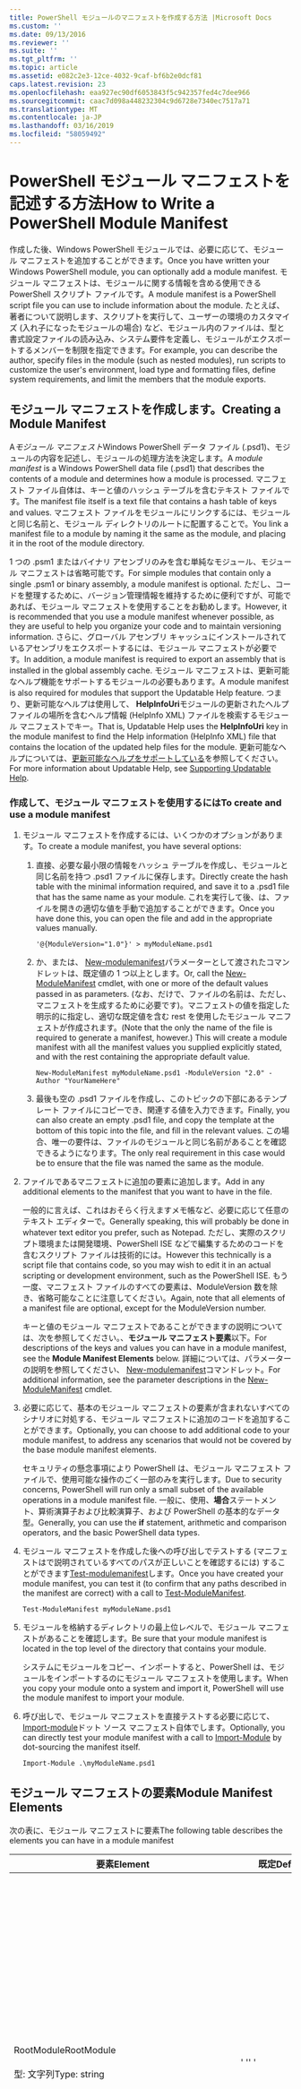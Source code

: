 ```yaml
---
title: PowerShell モジュールのマニフェストを作成する方法 |Microsoft Docs
ms.custom: ''
ms.date: 09/13/2016
ms.reviewer: ''
ms.suite: ''
ms.tgt_pltfrm: ''
ms.topic: article
ms.assetid: e082c2e3-12ce-4032-9caf-bf6b2e0dcf81
caps.latest.revision: 23
ms.openlocfilehash: eaa927ec90df6053843f5c942357fed4c7dee966
ms.sourcegitcommit: caac7d098a448232304c9d6728e7340ec7517a71
ms.translationtype: MT
ms.contentlocale: ja-JP
ms.lasthandoff: 03/16/2019
ms.locfileid: "58059492"
---
```

# <a name="how-to-write-a-powershell-module-manifest"></a><span data-ttu-id="d495e-102">PowerShell モジュール マニフェストを記述する方法</span><span class="sxs-lookup"><span data-stu-id="d495e-102">How to Write a PowerShell Module Manifest</span></span>

<span data-ttu-id="d495e-103">作成した後、Windows PowerShell モジュールでは、必要に応じて、モジュール マニフェストを追加することができます。</span><span class="sxs-lookup"><span data-stu-id="d495e-103">Once you have written your Windows PowerShell module, you can optionally add a module manifest.</span></span> <span data-ttu-id="d495e-104">モジュール マニフェストは、モジュールに関する情報を含める使用できる PowerShell スクリプト ファイルです。</span><span class="sxs-lookup"><span data-stu-id="d495e-104">A module manifest is a PowerShell script file you can use to include information about the module.</span></span> <span data-ttu-id="d495e-105">たとえば、著者について説明します、スクリプトを実行して、ユーザーの環境のカスタマイズ (入れ子になったモジュールの場合) など、モジュール内のファイルは、型と書式設定ファイルの読み込み、システム要件を定義し、モジュールがエクスポートするメンバーを制限を指定できます。</span><span class="sxs-lookup"><span data-stu-id="d495e-105">For example, you can describe the author, specify files in the module (such as nested modules), run scripts to customize the user's environment, load type and formatting files, define system requirements, and limit the members that the module exports.</span></span>

## <a name="creating-a-module-manifest"></a><span data-ttu-id="d495e-106">モジュール マニフェストを作成します。</span><span class="sxs-lookup"><span data-stu-id="d495e-106">Creating a Module Manifest</span></span>

<span data-ttu-id="d495e-107">A*モジュール マニフェスト*Windows PowerShell データ ファイル (.psd1)、モジュールの内容を記述し、モジュールの処理方法を決定します。</span><span class="sxs-lookup"><span data-stu-id="d495e-107">A *module manifest* is a Windows PowerShell data file (.psd1) that describes the contents of a module and determines how a module is processed.</span></span> <span data-ttu-id="d495e-108">マニフェスト ファイル自体は、キーと値のハッシュ テーブルを含むテキスト ファイルです。</span><span class="sxs-lookup"><span data-stu-id="d495e-108">The manifest file itself is a text file that contains a hash table of keys and values.</span></span> <span data-ttu-id="d495e-109">マニフェスト ファイルをモジュールにリンクするには、モジュールと同じ名前と、モジュール ディレクトリのルートに配置することで。</span><span class="sxs-lookup"><span data-stu-id="d495e-109">You link a manifest file to a module by naming it the same as the module, and placing it in the root of the module directory.</span></span>

<span data-ttu-id="d495e-110">1 つの .psm1 またはバイナリ アセンブリのみを含む単純なモジュール、モジュール マニフェストは省略可能です。</span><span class="sxs-lookup"><span data-stu-id="d495e-110">For simple modules that contain only a single .psm1 or binary assembly, a module manifest is optional.</span></span> <span data-ttu-id="d495e-111">ただし、コードを整理するために、バージョン管理情報を維持するために便利ですが、可能であれば、モジュール マニフェストを使用することをお勧めします。</span><span class="sxs-lookup"><span data-stu-id="d495e-111">However, it is recommended that you use a module manifest whenever possible, as they are useful to help you organize your code and to maintain versioning information.</span></span> <span data-ttu-id="d495e-112">さらに、グローバル アセンブリ キャッシュにインストールされているアセンブリをエクスポートするには、モジュール マニフェストが必要です。</span><span class="sxs-lookup"><span data-stu-id="d495e-112">In addition, a module manifest is required to export an assembly that is installed in the global assembly cache.</span></span> <span data-ttu-id="d495e-113">モジュール マニフェストは、更新可能なヘルプ機能をサポートするモジュールの必要もあります。</span><span class="sxs-lookup"><span data-stu-id="d495e-113">A module manifest is also required for modules that support the Updatable Help feature.</span></span> <span data-ttu-id="d495e-114">つまり、更新可能なヘルプは使用して、 **HelpInfoUri**モジュールの更新されたヘルプ ファイルの場所を含むヘルプ情報 (HelpInfo XML) ファイルを検索するモジュール マニフェストでキー。</span><span class="sxs-lookup"><span data-stu-id="d495e-114">That is, Updatable Help uses the **HelpInfoUri** key in the module manifest to find the Help information (HelpInfo XML) file that contains the location of the updated help files for the module.</span></span> <span data-ttu-id="d495e-115">更新可能なヘルプについては、[更新可能なヘルプをサポートしている](./supporting-updatable-help.md)を参照してください。</span><span class="sxs-lookup"><span data-stu-id="d495e-115">For more information about Updatable Help, see [Supporting Updatable Help](./supporting-updatable-help.md).</span></span>

### <a name="to-create-and-use-a-module-manifest"></a><span data-ttu-id="d495e-116">作成して、モジュール マニフェストを使用するには</span><span class="sxs-lookup"><span data-stu-id="d495e-116">To create and use a module manifest</span></span>

1. <span data-ttu-id="d495e-117">モジュール マニフェストを作成するには、いくつかのオプションがあります。</span><span class="sxs-lookup"><span data-stu-id="d495e-117">To create a module manifest, you have several options:</span></span>

   1. <span data-ttu-id="d495e-118">直接、必要な最小限の情報をハッシュ テーブルを作成し、モジュールと同じ名前を持つ .psd1 ファイルに保存します。</span><span class="sxs-lookup"><span data-stu-id="d495e-118">Directly create the hash table with the minimal information required, and save it to a .psd1 file that has the same name as your module.</span></span> <span data-ttu-id="d495e-119">これを実行して後、は、ファイルを開きの適切な値を手動で追加することができます。</span><span class="sxs-lookup"><span data-stu-id="d495e-119">Once you have done this, you can open the file and add in the appropriate values manually.</span></span>

      `'@{ModuleVersion="1.0"}' > myModuleName.psd1`

   2. <span data-ttu-id="d495e-120">か、または、 [New-modulemanifest](/powershell/module/Microsoft.PowerShell.Core/New-ModuleManifest)パラメーターとして渡されたコマンドレットは、既定値の 1 つ以上とします。</span><span class="sxs-lookup"><span data-stu-id="d495e-120">Or, call the [New-ModuleManifest](/powershell/module/Microsoft.PowerShell.Core/New-ModuleManifest) cmdlet, with one or more of the default values passed in as parameters.</span></span> <span data-ttu-id="d495e-121">(なお、だけで、ファイルの名前は、ただし、マニフェストを生成するために必要です)。マニフェストの値を指定した明示的に指定し、適切な既定値を含む rest を使用したモジュール マニフェストが作成されます。</span><span class="sxs-lookup"><span data-stu-id="d495e-121">(Note that the only the name of the file is required to generate a manifest, however.) This will create a module manifest with all the manifest values you supplied explicitly stated, and with the rest containing the appropriate default value.</span></span>

      `New-ModuleManifest myModuleName.psd1 -ModuleVersion "2.0" -Author "YourNameHere"`

   3. <span data-ttu-id="d495e-122">最後も空の .psd1 ファイルを作成し、このトピックの下部にあるテンプレート ファイルにコピーでき、関連する値を入力できます。</span><span class="sxs-lookup"><span data-stu-id="d495e-122">Finally, you can also create an empty .psd1 file, and copy the template at the bottom of this topic into the file, and fill in the relevant values.</span></span> <span data-ttu-id="d495e-123">この場合、唯一の要件は、ファイルのモジュールと同じ名前があることを確認できるようになります。</span><span class="sxs-lookup"><span data-stu-id="d495e-123">The only real requirement in this case would be to ensure that the file was named the same as the module.</span></span>

2. <span data-ttu-id="d495e-124">ファイルであるマニフェストに追加の要素に追加します。</span><span class="sxs-lookup"><span data-stu-id="d495e-124">Add in any additional elements to the manifest that you want to have in the file.</span></span>

   <span data-ttu-id="d495e-125">一般的に言えば、これはおそらく行えますメモ帳など、必要に応じて任意のテキスト エディターで。</span><span class="sxs-lookup"><span data-stu-id="d495e-125">Generally speaking, this will probably be done in whatever text editor you prefer, such as Notepad.</span></span> <span data-ttu-id="d495e-126">ただし、実際のスクリプト環境または開発環境、PowerShell ISE などで編集するためのコードを含むスクリプト ファイルは技術的には。</span><span class="sxs-lookup"><span data-stu-id="d495e-126">However this technically is a script file that contains code, so you may wish to edit it in an actual scripting or development environment, such as the PowerShell ISE.</span></span> <span data-ttu-id="d495e-127">もう一度、マニフェスト ファイルのすべての要素は、ModuleVersion 数を除き、省略可能なことに注意してください。</span><span class="sxs-lookup"><span data-stu-id="d495e-127">Again, note that all elements of a manifest file are optional, except for the ModuleVersion number.</span></span>

   <span data-ttu-id="d495e-128">キーと値のモジュール マニフェストであることができますの説明については、次を参照してください。、**モジュール マニフェスト要素**以下。</span><span class="sxs-lookup"><span data-stu-id="d495e-128">For descriptions of the keys and values you can have in a module manifest, see the **Module Manifest Elements** below.</span></span> <span data-ttu-id="d495e-129">詳細については、パラメーターの説明を参照してください、 [New-modulemanifest](/powershell/module/Microsoft.PowerShell.Core/New-ModuleManifest)コマンドレット。</span><span class="sxs-lookup"><span data-stu-id="d495e-129">For additional information, see the parameter descriptions in the  [New-ModuleManifest](/powershell/module/Microsoft.PowerShell.Core/New-ModuleManifest) cmdlet.</span></span>

3. <span data-ttu-id="d495e-130">必要に応じて、基本のモジュール マニフェストの要素が含まれないすべてのシナリオに対処する、モジュール マニフェストに追加のコードを追加することができます。</span><span class="sxs-lookup"><span data-stu-id="d495e-130">Optionally, you can choose to add additional code to your module manifest, to address any scenarios that would not be covered by the base module manifest elements.</span></span>

   <span data-ttu-id="d495e-131">セキュリティの懸念事項により PowerShell は、モジュール マニフェスト ファイルで、使用可能な操作のごく一部のみを実行します。</span><span class="sxs-lookup"><span data-stu-id="d495e-131">Due to security concerns, PowerShell will run only a small subset of the available operations in a module manifest file.</span></span> <span data-ttu-id="d495e-132">一般に、使用、**場合**ステートメント、算術演算子および比較演算子、および PowerShell の基本的なデータ型。</span><span class="sxs-lookup"><span data-stu-id="d495e-132">Generally, you can use the **if** statement, arithmetic and comparison operators, and the basic PowerShell data types.</span></span>

4. <span data-ttu-id="d495e-133">モジュール マニフェストを作成した後への呼び出しでテストする (マニフェストはで説明されているすべてのパスが正しいことを確認するには) することができます[Test-modulemanifest](/powershell/module/Microsoft.PowerShell.Core/Test-ModuleManifest)します。</span><span class="sxs-lookup"><span data-stu-id="d495e-133">Once you have created your module manifest, you can test it (to confirm that any paths described in the manifest are correct) with a call to [Test-ModuleManifest](/powershell/module/Microsoft.PowerShell.Core/Test-ModuleManifest).</span></span>

   `Test-ModuleManifest myModuleName.psd1`

5. <span data-ttu-id="d495e-134">モジュールを格納するディレクトリの最上位レベルで、モジュール マニフェストがあることを確認します。</span><span class="sxs-lookup"><span data-stu-id="d495e-134">Be sure that your module manifest is located in the top level of the directory that contains your module.</span></span>

   <span data-ttu-id="d495e-135">システムにモジュールをコピー、インポートすると、PowerShell は、モジュールをインポートするのにモジュール マニフェストを使用します。</span><span class="sxs-lookup"><span data-stu-id="d495e-135">When you copy your module onto a system and import it, PowerShell will use the module manifest to import your module.</span></span>

6. <span data-ttu-id="d495e-136">呼び出しで、モジュール マニフェストを直接テストする必要に応じて、 [Import-module](/powershell/module/Microsoft.PowerShell.Core/Import-Module)ドット ソース マニフェスト自体でします。</span><span class="sxs-lookup"><span data-stu-id="d495e-136">Optionally, you can directly test your module manifest with a call to [Import-Module](/powershell/module/Microsoft.PowerShell.Core/Import-Module) by dot-sourcing the manifest itself.</span></span>

   `Import-Module .\myModuleName.psd1`

## <a name="module-manifest-elements"></a><span data-ttu-id="d495e-137">モジュール マニフェストの要素</span><span class="sxs-lookup"><span data-stu-id="d495e-137">Module Manifest Elements</span></span>

<span data-ttu-id="d495e-138">次の表に、モジュール マニフェストに要素</span><span class="sxs-lookup"><span data-stu-id="d495e-138">The following table describes the elements you can have in a module manifest</span></span>

|<span data-ttu-id="d495e-139">要素</span><span class="sxs-lookup"><span data-stu-id="d495e-139">Element</span></span>|<span data-ttu-id="d495e-140">既定</span><span class="sxs-lookup"><span data-stu-id="d495e-140">Default</span></span>|<span data-ttu-id="d495e-141">説明</span><span class="sxs-lookup"><span data-stu-id="d495e-141">Description</span></span>|
|-------------|-------------|-----------------|
|<span data-ttu-id="d495e-142">RootModule</span><span class="sxs-lookup"><span data-stu-id="d495e-142">RootModule</span></span><br /><br /> <span data-ttu-id="d495e-143">型: 文字列</span><span class="sxs-lookup"><span data-stu-id="d495e-143">Type: string</span></span>|<span data-ttu-id="d495e-144">' '</span><span class="sxs-lookup"><span data-stu-id="d495e-144">' '</span></span>|<span data-ttu-id="d495e-145">スクリプト モジュールまたはバイナリ モジュール ファイルこのマニフェストに関連付けられています。</span><span class="sxs-lookup"><span data-stu-id="d495e-145">Script module or binary module file associated with this manifest.</span></span> <span data-ttu-id="d495e-146">PowerShell の以前のバージョンでは、この要素に、ModuleToProcess が呼び出されます。</span><span class="sxs-lookup"><span data-stu-id="d495e-146">Previous versions of PowerShell called this element the ModuleToProcess.</span></span><br /><br /> <span data-ttu-id="d495e-147">ルート モジュールの種類を空にすることができます (このように、**マニフェスト**モジュール)、スクリプト モジュールの名前 (これにより、.psm1、**スクリプト**モジュール)、またはバイナリ モジュール (.exe または .dll の名前これは、これにより、**バイナリ**モジュール)。</span><span class="sxs-lookup"><span data-stu-id="d495e-147">Possible types for the root module can be empty (which will make this a **Manifest** module), the name of a script module (.psm1, which makes this a **Script** module), or the name of a binary module (.exe or .dll, which makes this a **Binary** module).</span></span> <span data-ttu-id="d495e-148">モジュール マニフェスト (.psd1) ファイルまたはスクリプト ファイル (.ps1) の名前をこの要素に配置すると、発生するエラーが発生します。</span><span class="sxs-lookup"><span data-stu-id="d495e-148">Placing the name of a module manifest (.psd1) or a script file (.ps1) in this element will cause an error to occur.</span></span>|
|<span data-ttu-id="d495e-149">ModuleVersion</span><span class="sxs-lookup"><span data-stu-id="d495e-149">ModuleVersion</span></span><br /><br /> <span data-ttu-id="d495e-150">型: 文字列</span><span class="sxs-lookup"><span data-stu-id="d495e-150">Type: string</span></span>|<span data-ttu-id="d495e-151">1.0</span><span class="sxs-lookup"><span data-stu-id="d495e-151">1.0</span></span>|<span data-ttu-id="d495e-152">このモジュールのバージョン番号。</span><span class="sxs-lookup"><span data-stu-id="d495e-152">Version number of this module.</span></span> <span data-ttu-id="d495e-153">文字列は、[System.Version] に変換できる必要があります。</span><span class="sxs-lookup"><span data-stu-id="d495e-153">The string must be able to convert to [System.Version].</span></span> <span data-ttu-id="d495e-154">つまり、' #。 #。 #。 #。 #' です。</span><span class="sxs-lookup"><span data-stu-id="d495e-154">That is, '#.#.#.#.#'.</span></span> <span data-ttu-id="d495e-155">`Import-Module` 上で見つかった最初のモジュールを読み込む、 **$psModulePath**を名と一致して、少なくともの ModuleVersion を持つ、`-MinimumVersion`パラメーター。</span><span class="sxs-lookup"><span data-stu-id="d495e-155">`Import-Module` will load the first module it finds on the **$psModulePath** that matches the name, and has at least as high a ModuleVersion, as the `-MinimumVersion` parameter.</span></span> <span data-ttu-id="d495e-156">特定のバージョンをインポートするには、使用、`-RequiredVersion`パラメーターを代わりにします。</span><span class="sxs-lookup"><span data-stu-id="d495e-156">To import a specific version, use the`-RequiredVersion` parameter, instead.</span></span><br /><br /> <span data-ttu-id="d495e-157">例: `ModuleVersion = '1.0'`</span><span class="sxs-lookup"><span data-stu-id="d495e-157">Example: `ModuleVersion = '1.0'`</span></span>|
|<span data-ttu-id="d495e-158">GUID</span><span class="sxs-lookup"><span data-stu-id="d495e-158">GUID</span></span><br /><br /> <span data-ttu-id="d495e-159">型: 文字列</span><span class="sxs-lookup"><span data-stu-id="d495e-159">Type: string</span></span>|<span data-ttu-id="d495e-160">自動生成された GUID</span><span class="sxs-lookup"><span data-stu-id="d495e-160">Autogenerated GUID</span></span>|<span data-ttu-id="d495e-161">このモジュールを一意に識別するために使用される ID。</span><span class="sxs-lookup"><span data-stu-id="d495e-161">ID used to uniquely identify this module.</span></span> <span data-ttu-id="d495e-162">GUID のモジュールをインポートすることはできません現在に注意してください。</span><span class="sxs-lookup"><span data-stu-id="d495e-162">Note that you cannot currently import a module by GUID.</span></span><br /><br /> <span data-ttu-id="d495e-163">例: `GUID = 'cfc45206-1e49-459d-a8ad-5b571ef94857'`</span><span class="sxs-lookup"><span data-stu-id="d495e-163">Example: `GUID = 'cfc45206-1e49-459d-a8ad-5b571ef94857'`</span></span>|
|<span data-ttu-id="d495e-164">作成者</span><span class="sxs-lookup"><span data-stu-id="d495e-164">Author</span></span><br /><br /> <span data-ttu-id="d495e-165">型: 文字列</span><span class="sxs-lookup"><span data-stu-id="d495e-165">Type: string</span></span>|<span data-ttu-id="d495e-166">None</span><span class="sxs-lookup"><span data-stu-id="d495e-166">None</span></span>|<span data-ttu-id="d495e-167">このモジュールの作成者です。</span><span class="sxs-lookup"><span data-stu-id="d495e-167">Author of this module.</span></span><br /><br /> <span data-ttu-id="d495e-168">例: `Author = 'AuthorNameHere'`</span><span class="sxs-lookup"><span data-stu-id="d495e-168">Example: `Author = 'AuthorNameHere'`</span></span>|
|<span data-ttu-id="d495e-169">CompanyName</span><span class="sxs-lookup"><span data-stu-id="d495e-169">CompanyName</span></span><br /><br /> <span data-ttu-id="d495e-170">型: 文字列</span><span class="sxs-lookup"><span data-stu-id="d495e-170">Type: string</span></span>|<span data-ttu-id="d495e-171">Unknown の中から 1 つ以上を指定します</span><span class="sxs-lookup"><span data-stu-id="d495e-171">Unknown</span></span>|<span data-ttu-id="d495e-172">企業またはこのモジュールのベンダー。</span><span class="sxs-lookup"><span data-stu-id="d495e-172">Company or vendor of this module.</span></span><br /><br /> <span data-ttu-id="d495e-173">例: `CompanyName = 'Fabrikam'`</span><span class="sxs-lookup"><span data-stu-id="d495e-173">Example: `CompanyName = 'Fabrikam'`</span></span>|
|<span data-ttu-id="d495e-174">著作権</span><span class="sxs-lookup"><span data-stu-id="d495e-174">Copyright</span></span><br /><br /> <span data-ttu-id="d495e-175">型: 文字列</span><span class="sxs-lookup"><span data-stu-id="d495e-175">Type: string</span></span>|<span data-ttu-id="d495e-176">(c) [現在] [作成者]。</span><span class="sxs-lookup"><span data-stu-id="d495e-176">(c) [currentYear] [Author].</span></span> <span data-ttu-id="d495e-177">All rights reserved.</span><span class="sxs-lookup"><span data-stu-id="d495e-177">All rights reserved.</span></span>|<span data-ttu-id="d495e-178">このモジュールの著作権情報。</span><span class="sxs-lookup"><span data-stu-id="d495e-178">Copyright statement for this module.</span></span><br /><br /> <span data-ttu-id="d495e-179">例: `Copyright = '2016 AuthorName. All rights reserved.'`</span><span class="sxs-lookup"><span data-stu-id="d495e-179">Example: `Copyright = '2016 AuthorName. All rights reserved.'`</span></span>|
|<span data-ttu-id="d495e-180">説明</span><span class="sxs-lookup"><span data-stu-id="d495e-180">Description</span></span><br /><br /> <span data-ttu-id="d495e-181">型: 文字列</span><span class="sxs-lookup"><span data-stu-id="d495e-181">Type: string</span></span>|<span data-ttu-id="d495e-182">' '</span><span class="sxs-lookup"><span data-stu-id="d495e-182">' '</span></span>|<span data-ttu-id="d495e-183">このモジュールによって提供される機能の説明です。</span><span class="sxs-lookup"><span data-stu-id="d495e-183">Description of the functionality provided by this module.</span></span><br /><br /> <span data-ttu-id="d495e-184">例: `Description = 'This is a description of a module.'`</span><span class="sxs-lookup"><span data-stu-id="d495e-184">Example: `Description = 'This is a description of a module.'`</span></span>|
|<span data-ttu-id="d495e-185">PowerShellVersion</span><span class="sxs-lookup"><span data-stu-id="d495e-185">PowerShellVersion</span></span><br /><br /> <span data-ttu-id="d495e-186">型: 文字列</span><span class="sxs-lookup"><span data-stu-id="d495e-186">Type: string</span></span>|<span data-ttu-id="d495e-187">' '</span><span class="sxs-lookup"><span data-stu-id="d495e-187">' '</span></span>|<span data-ttu-id="d495e-188">このモジュールに必要な Windows PowerShell エンジンの最小バージョン。</span><span class="sxs-lookup"><span data-stu-id="d495e-188">Minimum version of the Windows PowerShell engine required by this module.</span></span> <span data-ttu-id="d495e-189">現在の有効な値は、1.0、2.0、3.0、4.0、および 5.0 です。</span><span class="sxs-lookup"><span data-stu-id="d495e-189">Current valid values are 1.0, 2.0, 3.0, 4.0, and 5.0.</span></span><br /><br /> <span data-ttu-id="d495e-190">例: `PowerShellVersion = '5.0'`</span><span class="sxs-lookup"><span data-stu-id="d495e-190">Example: `PowerShellVersion = '5.0'`</span></span>|
|<span data-ttu-id="d495e-191">PowerShellHostName</span><span class="sxs-lookup"><span data-stu-id="d495e-191">PowerShellHostName</span></span><br /><br /> <span data-ttu-id="d495e-192">型: 文字列</span><span class="sxs-lookup"><span data-stu-id="d495e-192">Type: string</span></span>|<span data-ttu-id="d495e-193">' '</span><span class="sxs-lookup"><span data-stu-id="d495e-193">' '</span></span>|<span data-ttu-id="d495e-194">モジュールに必要な Windows PowerShell ホストの名前を指定します。</span><span class="sxs-lookup"><span data-stu-id="d495e-194">Specifies the name of the Windows PowerShell host that is required by the module.</span></span> <span data-ttu-id="d495e-195">この名前は、Windows PowerShell によって提供されます。</span><span class="sxs-lookup"><span data-stu-id="d495e-195">This name is provided by Windows PowerShell.</span></span> <span data-ttu-id="d495e-196">プログラムのホスト プログラムの名前を検索する入力:`$host.name`します。</span><span class="sxs-lookup"><span data-stu-id="d495e-196">To find the name of a host program, in the program, type: `$host.name` .</span></span><br /><br /> <span data-ttu-id="d495e-197">例: `PowerShellHostName = 'Windows PowerShell ISE Host'`</span><span class="sxs-lookup"><span data-stu-id="d495e-197">Example: `PowerShellHostName = 'Windows PowerShell ISE Host'`</span></span>|
|<span data-ttu-id="d495e-198">PowerShellHostVersion</span><span class="sxs-lookup"><span data-stu-id="d495e-198">PowerShellHostVersion</span></span><br /><br /> <span data-ttu-id="d495e-199">型: 文字列</span><span class="sxs-lookup"><span data-stu-id="d495e-199">Type: string</span></span>|<span data-ttu-id="d495e-200">' '</span><span class="sxs-lookup"><span data-stu-id="d495e-200">' '</span></span>|<span data-ttu-id="d495e-201">このモジュールに必要な Windows PowerShell ホストの最小バージョン。</span><span class="sxs-lookup"><span data-stu-id="d495e-201">Minimum version of the Windows PowerShell host required by this module.</span></span><br /><br /> <span data-ttu-id="d495e-202">例: `PowerShellHostVersion = '2.0'`</span><span class="sxs-lookup"><span data-stu-id="d495e-202">Example: `PowerShellHostVersion = '2.0'`</span></span>|
|<span data-ttu-id="d495e-203">DotNetFrameworkVersion</span><span class="sxs-lookup"><span data-stu-id="d495e-203">DotNetFrameworkVersion</span></span><br /><br /> <span data-ttu-id="d495e-204">型: 文字列</span><span class="sxs-lookup"><span data-stu-id="d495e-204">Type: string</span></span>|<span data-ttu-id="d495e-205">' '</span><span class="sxs-lookup"><span data-stu-id="d495e-205">' '</span></span>|<span data-ttu-id="d495e-206">このモジュールに必要な Microsoft .NET Framework の最小バージョン。</span><span class="sxs-lookup"><span data-stu-id="d495e-206">Minimum version of Microsoft .NET Framework required by this module.</span></span><br /><br /> <span data-ttu-id="d495e-207">例: `DotNetFrameworkVersion = '3.5'`</span><span class="sxs-lookup"><span data-stu-id="d495e-207">Example: `DotNetFrameworkVersion = '3.5'`</span></span>|
|<span data-ttu-id="d495e-208">CLRVersion</span><span class="sxs-lookup"><span data-stu-id="d495e-208">CLRVersion</span></span><br /><br /> <span data-ttu-id="d495e-209">型: 文字列</span><span class="sxs-lookup"><span data-stu-id="d495e-209">Type: string</span></span>|<span data-ttu-id="d495e-210">' '</span><span class="sxs-lookup"><span data-stu-id="d495e-210">' '</span></span>|<span data-ttu-id="d495e-211">このモジュールに必要な共通言語ランタイム (CLR) の最小バージョン。</span><span class="sxs-lookup"><span data-stu-id="d495e-211">Minimum version of the common language runtime (CLR) required by this module.</span></span><br /><br /> <span data-ttu-id="d495e-212">例: `CLRVersion = '3.5'`</span><span class="sxs-lookup"><span data-stu-id="d495e-212">Example: `CLRVersion = '3.5'`</span></span>|
|<span data-ttu-id="d495e-213">ProcessorArchitecture</span><span class="sxs-lookup"><span data-stu-id="d495e-213">ProcessorArchitecture</span></span><br /><br /> <span data-ttu-id="d495e-214">型: 文字列</span><span class="sxs-lookup"><span data-stu-id="d495e-214">Type: string</span></span>|<span data-ttu-id="d495e-215">' '</span><span class="sxs-lookup"><span data-stu-id="d495e-215">' '</span></span>|<span data-ttu-id="d495e-216">プロセッサ アーキテクチャ (None、X86、Amd64) モジュールが必要です。</span><span class="sxs-lookup"><span data-stu-id="d495e-216">Processor architecture (None, X86, Amd64) required by this module.</span></span> <span data-ttu-id="d495e-217">有効な値は x86、AMD64、IA64、および None (不明または未指定) です。</span><span class="sxs-lookup"><span data-stu-id="d495e-217">Valid values are x86, AMD64, IA64, and None (unknown or unspecified).</span></span><br /><br /> <span data-ttu-id="d495e-218">例: `ProcessorArchitecture = 'x86'`</span><span class="sxs-lookup"><span data-stu-id="d495e-218">Example: `ProcessorArchitecture = 'x86'`</span></span>|
|<span data-ttu-id="d495e-219">RequiredModules</span><span class="sxs-lookup"><span data-stu-id="d495e-219">RequiredModules</span></span><br /><br /> <span data-ttu-id="d495e-220">Type: [string[]]</span><span class="sxs-lookup"><span data-stu-id="d495e-220">Type: [string[]]</span></span>|<span data-ttu-id="d495e-221">@()</span><span class="sxs-lookup"><span data-stu-id="d495e-221">@()</span></span>|<span data-ttu-id="d495e-222">このモジュールをインポートする前にグローバル環境にインポートする必要がありますモジュールです。</span><span class="sxs-lookup"><span data-stu-id="d495e-222">Modules that must be imported into the global environment prior to importing this module.</span></span> <span data-ttu-id="d495e-223">既に読み込まれている場合を除き、表示されているすべてのモジュールが読み込まれます。</span><span class="sxs-lookup"><span data-stu-id="d495e-223">This will load any modules listed unless they have already been loaded.</span></span> <span data-ttu-id="d495e-224">(たとえば、一部のモジュール可能性があるによって既に読み込まれて別のモジュール。)。</span><span class="sxs-lookup"><span data-stu-id="d495e-224">(For example, some modules may already be loaded by a different module.).</span></span> <span data-ttu-id="d495e-225">使用して読み込む特定のバージョンを指定することも`RequiredVersion`なく`ModuleVersion`します。</span><span class="sxs-lookup"><span data-stu-id="d495e-225">It is also possible to specify a specific version to load using `RequiredVersion` rather than `ModuleVersion`.</span></span> <span data-ttu-id="d495e-226">使用する場合`ModuleVersion`指定されているバージョンの最小値で使用可能な最新バージョンが読み込まれます。</span><span class="sxs-lookup"><span data-stu-id="d495e-226">When using `ModuleVersion` it will load the newest version available with a minimum of the version specified.</span></span><br /><br /> <span data-ttu-id="d495e-227">例: `RequiredModules = @(@{ModuleName="myDependentModule", ModuleVersion="2.0",Guid="cfc45206-1e49-459d-a8ad-5b571ef94857"})`</span><span class="sxs-lookup"><span data-stu-id="d495e-227">Example: `RequiredModules = @(@{ModuleName="myDependentModule", ModuleVersion="2.0",Guid="cfc45206-1e49-459d-a8ad-5b571ef94857"})`</span></span><br /><br /> <span data-ttu-id="d495e-228">例: `RequiredModules = @(@{ModuleName="myDependentModule", RequiredVersion="1.5",Guid="cfc45206-1e49-459d-a8ad-5b571ef94857"})`</span><span class="sxs-lookup"><span data-stu-id="d495e-228">Example: `RequiredModules = @(@{ModuleName="myDependentModule", RequiredVersion="1.5",Guid="cfc45206-1e49-459d-a8ad-5b571ef94857"})`</span></span>|
|<span data-ttu-id="d495e-229">RequiredAssemblies</span><span class="sxs-lookup"><span data-stu-id="d495e-229">RequiredAssemblies</span></span><br /><br /> <span data-ttu-id="d495e-230">Type: [string[]]</span><span class="sxs-lookup"><span data-stu-id="d495e-230">Type: [string[]]</span></span>|<span data-ttu-id="d495e-231">@()</span><span class="sxs-lookup"><span data-stu-id="d495e-231">@()</span></span>|<span data-ttu-id="d495e-232">このモジュールをインポートする前に読み込む必要があるアセンブリ。</span><span class="sxs-lookup"><span data-stu-id="d495e-232">Assemblies that must be loaded prior to importing this module.</span></span><br /><br /> <span data-ttu-id="d495e-233">なお RequiredModules とは異なり、PowerShell は、既に読み込まれていない場合、RequiredAssemblies に読み込まれます。</span><span class="sxs-lookup"><span data-stu-id="d495e-233">Note that unlike RequiredModules, PowerShell will load the RequiredAssemblies if they are not already loaded.</span></span>|
|<span data-ttu-id="d495e-234">ScriptsToProcess</span><span class="sxs-lookup"><span data-stu-id="d495e-234">ScriptsToProcess</span></span><br /><br /> <span data-ttu-id="d495e-235">Type: [string[]]</span><span class="sxs-lookup"><span data-stu-id="d495e-235">Type: [string[]]</span></span>|<span data-ttu-id="d495e-236">@()</span><span class="sxs-lookup"><span data-stu-id="d495e-236">@()</span></span>|<span data-ttu-id="d495e-237">モジュールがインポートされるときに、呼び出し元のセッション状態で実行されるスクリプト (.ps1) ファイル。</span><span class="sxs-lookup"><span data-stu-id="d495e-237">Script (.ps1) files that are run in the caller's session state when the module is imported.</span></span> <span data-ttu-id="d495e-238">これにより、グローバル セッション状態や、入れ子になったモジュール、別のモジュールのセッション状態の可能性があります。</span><span class="sxs-lookup"><span data-stu-id="d495e-238">This could be the global session state or, for nested modules, the session state of another module.</span></span> <span data-ttu-id="d495e-239">これらのスクリプトを使用して、ログイン スクリプトを使用する場合と同様に、環境を準備することができます。</span><span class="sxs-lookup"><span data-stu-id="d495e-239">You can use these scripts to prepare an environment just as you might use a login script.</span></span><br /><br /> <span data-ttu-id="d495e-240">これらのスクリプトは、マニフェストにリストされているモジュールのいずれかが読み込まれる前に実行されます。</span><span class="sxs-lookup"><span data-stu-id="d495e-240">These scripts are run before any of the modules listed in the manifest are loaded.</span></span>|
|<span data-ttu-id="d495e-241">TypesToProcess</span><span class="sxs-lookup"><span data-stu-id="d495e-241">TypesToProcess</span></span><br /><br /> <span data-ttu-id="d495e-242">Type: [Object[]]</span><span class="sxs-lookup"><span data-stu-id="d495e-242">Type: [Object[]]</span></span>|<span data-ttu-id="d495e-243">@()</span><span class="sxs-lookup"><span data-stu-id="d495e-243">@()</span></span>|<span data-ttu-id="d495e-244">このモジュールをインポートするときに読み込まれるファイル (.ps1xml) を入力します。</span><span class="sxs-lookup"><span data-stu-id="d495e-244">Type files (.ps1xml) to be loaded when importing this module.</span></span>|
|<span data-ttu-id="d495e-245">FormatsToProcess</span><span class="sxs-lookup"><span data-stu-id="d495e-245">FormatsToProcess</span></span><br /><br /> <span data-ttu-id="d495e-246">Type: [Object[]]</span><span class="sxs-lookup"><span data-stu-id="d495e-246">Type: [Object[]]</span></span>|<span data-ttu-id="d495e-247">@()</span><span class="sxs-lookup"><span data-stu-id="d495e-247">@()</span></span>|<span data-ttu-id="d495e-248">このモジュールをインポートするときに読み込まれるファイル (.ps1xml) をフォーマットします。</span><span class="sxs-lookup"><span data-stu-id="d495e-248">Format files (.ps1xml) to be loaded when importing this module.</span></span>|
|<span data-ttu-id="d495e-249">NestedModules</span><span class="sxs-lookup"><span data-stu-id="d495e-249">NestedModules</span></span><br /><br /> <span data-ttu-id="d495e-250">Type: [Object[]]</span><span class="sxs-lookup"><span data-stu-id="d495e-250">Type: [Object[]]</span></span>|<span data-ttu-id="d495e-251">@()</span><span class="sxs-lookup"><span data-stu-id="d495e-251">@()</span></span>|<span data-ttu-id="d495e-252">RootModule/ModuleToProcess で指定されたモジュールの入れ子になったモジュールとしてインポートするモジュールです。</span><span class="sxs-lookup"><span data-stu-id="d495e-252">Modules to import as nested modules of the module specified in RootModule/ModuleToProcess.</span></span><br /><br /> <span data-ttu-id="d495e-253">呼び出しに似ていますがこの要素にモジュール名を追加する`Import-Module`からスクリプトやアセンブリ コード内で。</span><span class="sxs-lookup"><span data-stu-id="d495e-253">Adding a module name to this element is similar to calling `Import-Module` from within your script or assembly code.</span></span> <span data-ttu-id="d495e-254">主な違いは、マニフェスト ファイルでは、ここを読み込むものを確認しやすくなります。</span><span class="sxs-lookup"><span data-stu-id="d495e-254">The main difference is that it's easier to see what you are loading here in the manifest file.</span></span> <span data-ttu-id="d495e-255">また、モジュールは、ここで読み込みに失敗した場合、まだが読み込まれていない、実際のモジュール。</span><span class="sxs-lookup"><span data-stu-id="d495e-255">Also, if a module fails to load here, you will not yet have loaded your actual module.</span></span><br /><br /> <span data-ttu-id="d495e-256">他のモジュールに加え、スクリプト (.ps1) ファイルをロードすることもします。</span><span class="sxs-lookup"><span data-stu-id="d495e-256">In addition to other modules, you may also load script (.ps1) files here.</span></span> <span data-ttu-id="d495e-257">これらのファイルは、ルート モジュールのコンテキストで実行されます。</span><span class="sxs-lookup"><span data-stu-id="d495e-257">These files will execute in the context of the root module.</span></span> <span data-ttu-id="d495e-258">(これは、ルート モジュール内のスクリプトをソーシング ドットに相当) です。</span><span class="sxs-lookup"><span data-stu-id="d495e-258">(This is equivalent to dot sourcing the script in your root module.)</span></span>|
|<span data-ttu-id="d495e-259">FunctionsToExport</span><span class="sxs-lookup"><span data-stu-id="d495e-259">FunctionsToExport</span></span><br /><br /> <span data-ttu-id="d495e-260">次のように入力します。String</span><span class="sxs-lookup"><span data-stu-id="d495e-260">Type: String</span></span>|<span data-ttu-id="d495e-261">'\*'</span><span class="sxs-lookup"><span data-stu-id="d495e-261">'\*'</span></span>|<span data-ttu-id="d495e-262">呼び出し元のセッション状態モジュールが (ワイルドカード文字を使用) をエクスポートする関数を指定します。</span><span class="sxs-lookup"><span data-stu-id="d495e-262">Specifies the functions that the module exports (wildcard characters are permitted) to the caller's session state.</span></span> <span data-ttu-id="d495e-263">既定では、すべての関数がエクスポートされます。</span><span class="sxs-lookup"><span data-stu-id="d495e-263">By default, all functions are exported.</span></span> <span data-ttu-id="d495e-264">このキーを使用して、モジュールによってエクスポートされる関数を制限することができます。</span><span class="sxs-lookup"><span data-stu-id="d495e-264">You can use this key to restrict the functions that are exported by the module.</span></span><br /><br /> <span data-ttu-id="d495e-265">呼び出し元のセッション状態は、グローバル セッション状態や、入れ子になったモジュールは、別のモジュールのセッション状態を指定できます。</span><span class="sxs-lookup"><span data-stu-id="d495e-265">The caller's session state can be the global session state or, for nested modules, the session state of another module.</span></span> <span data-ttu-id="d495e-266">入れ子になったモジュールを連鎖チェーン内のモジュールが FunctionsToExport キーを使用して、関数を制限しない限り、入れ子になったモジュールによってエクスポートされるすべての関数はグローバル セッション状態にエクスポートされます。</span><span class="sxs-lookup"><span data-stu-id="d495e-266">When chaining nested modules, all functions that are exported by a nested module will be exported to the global session state unless a module in the chain restricts the function by using the FunctionsToExport key.</span></span><br /><br /> <span data-ttu-id="d495e-267">マニフェストも、関数のエイリアスをエクスポートする場合は、このキーは AliasesToExport キーでは、関数のエイリアスの一覧が表示されますを削除できますが、このキーは、一覧に関数のエイリアスを追加することはできません。</span><span class="sxs-lookup"><span data-stu-id="d495e-267">If the manifest also exports aliases for the functions, this key can remove functions whose aliases are listed in the AliasesToExport key, but this key cannot add function aliases to the list.</span></span>|
|<span data-ttu-id="d495e-268">CmdletsToExport</span><span class="sxs-lookup"><span data-stu-id="d495e-268">CmdletsToExport</span></span><br /><br /> <span data-ttu-id="d495e-269">次のように入力します。String</span><span class="sxs-lookup"><span data-stu-id="d495e-269">Type: String</span></span>|<span data-ttu-id="d495e-270">'\*'</span><span class="sxs-lookup"><span data-stu-id="d495e-270">'\*'</span></span>|<span data-ttu-id="d495e-271">モジュールが (ワイルドカード文字を使用) をエクスポートするコマンドレットを指定します。</span><span class="sxs-lookup"><span data-stu-id="d495e-271">Specifies the cmdlets that the module exports (wildcard characters are permitted).</span></span> <span data-ttu-id="d495e-272">既定では、すべてのコマンドレットがエクスポートされます。</span><span class="sxs-lookup"><span data-stu-id="d495e-272">By default, all cmdlets are exported.</span></span> <span data-ttu-id="d495e-273">このキーを使用して、モジュールによってエクスポートされるコマンドレットを制限することができます。</span><span class="sxs-lookup"><span data-stu-id="d495e-273">You can use this key to restrict the cmdlets that are exported by the module.</span></span><br /><br /> <span data-ttu-id="d495e-274">呼び出し元のセッション状態は、グローバル セッション状態や、入れ子になったモジュールは、別のモジュールのセッション状態を指定できます。</span><span class="sxs-lookup"><span data-stu-id="d495e-274">The caller's session state can be the global session state or, for nested modules, the session state of another module.</span></span> <span data-ttu-id="d495e-275">入れ子になったモジュールを連鎖しているときに入れ子になったモジュールによってエクスポートされるすべてのコマンドレットが最終的にエクスポートされますグローバル セッション状態をチェーン内のモジュールが CmdletsToExport キーを使用して、コマンドレットを制限しない限り。</span><span class="sxs-lookup"><span data-stu-id="d495e-275">When you are chaining nested modules, all cmdlets that are exported by a nested module will be ultimately exported to the global session state unless a module in the chain restricts the cmdlet by using the CmdletsToExport key.</span></span><br /><br /> <span data-ttu-id="d495e-276">マニフェストも、コマンドレットのエイリアスをエクスポートする場合は、このキーは AliasesToExport キーでは、コマンドレットのエイリアスの一覧が表示されますを削除できますが、このキーは、一覧にコマンドレットのエイリアスを追加することはできません。</span><span class="sxs-lookup"><span data-stu-id="d495e-276">If the manifest also exports aliases for the cmdlets, this key can remove cmdlets whose aliases are listed in the AliasesToExport key, but this key cannot add cmdlet aliases to the list.</span></span>|
|<span data-ttu-id="d495e-277">VariablesToExport</span><span class="sxs-lookup"><span data-stu-id="d495e-277">VariablesToExport</span></span><br /><br /> <span data-ttu-id="d495e-278">次のように入力します。String</span><span class="sxs-lookup"><span data-stu-id="d495e-278">Type: String</span></span>|<span data-ttu-id="d495e-279">'\*'</span><span class="sxs-lookup"><span data-stu-id="d495e-279">'\*'</span></span>|<span data-ttu-id="d495e-280">呼び出し元のセッション状態モジュールが (ワイルドカード文字を使用) をエクスポートする変数を指定します。</span><span class="sxs-lookup"><span data-stu-id="d495e-280">Specifies the variables that the module exports (wildcard characters are permitted) to the caller's session state.</span></span> <span data-ttu-id="d495e-281">既定では、すべての変数がエクスポートされます。</span><span class="sxs-lookup"><span data-stu-id="d495e-281">By default, all variables are exported.</span></span> <span data-ttu-id="d495e-282">このキーを使用して、モジュールによってエクスポートされる変数を制限することができます。</span><span class="sxs-lookup"><span data-stu-id="d495e-282">You can use this key to restrict the variables that are exported by the module.</span></span><br /><br /> <span data-ttu-id="d495e-283">呼び出し元のセッション状態は、グローバル セッション状態や、入れ子になったモジュールは、別のモジュールのセッション状態を指定できます。</span><span class="sxs-lookup"><span data-stu-id="d495e-283">The caller's session state can be the global session state or, for nested modules, the session state of another module.</span></span> <span data-ttu-id="d495e-284">入れ子になったモジュールを連鎖しているときに、チェーン内のモジュールが VariablesToExport キーを使用して、変数を制限しない限り、入れ子になったモジュールによってエクスポートされるすべての変数はグローバル セッション状態にエクスポートされます。</span><span class="sxs-lookup"><span data-stu-id="d495e-284">When you are chaining nested modules, all variables that are exported by a nested module will be exported to the global session state unless a module in the chain restricts the variable by using the VariablesToExport key.</span></span><br /><br /> <span data-ttu-id="d495e-285">マニフェストも、変数のエイリアスをエクスポートする場合は、このキーは AliasesToExport キーでは、変数がエイリアスの一覧が表示されますを削除できますが、このキーは、一覧に変数のエイリアスを追加することはできません。</span><span class="sxs-lookup"><span data-stu-id="d495e-285">If the manifest also exports aliases for the variables, this key can remove variables whose aliases are listed in the AliasesToExport key, but this key cannot add variable aliases to the list.</span></span>|
|<span data-ttu-id="d495e-286">AliasesToExport</span><span class="sxs-lookup"><span data-stu-id="d495e-286">AliasesToExport</span></span><br /><br /> <span data-ttu-id="d495e-287">次のように入力します。String</span><span class="sxs-lookup"><span data-stu-id="d495e-287">Type: String</span></span>|<span data-ttu-id="d495e-288">'\*'</span><span class="sxs-lookup"><span data-stu-id="d495e-288">'\*'</span></span>|<span data-ttu-id="d495e-289">呼び出し元のセッション状態モジュールが (ワイルドカード文字を使用) をエクスポートするエイリアスを指定します。</span><span class="sxs-lookup"><span data-stu-id="d495e-289">Specifies the aliases that the module exports (wildcard characters are permitted) to the caller's session state.</span></span> <span data-ttu-id="d495e-290">既定では、すべてのエイリアスがエクスポートされます。</span><span class="sxs-lookup"><span data-stu-id="d495e-290">By default, all aliases are exported.</span></span> <span data-ttu-id="d495e-291">このキーを使用して、モジュールによってエクスポートされるエイリアスを制限することができます。</span><span class="sxs-lookup"><span data-stu-id="d495e-291">You can use this key to restrict the aliases that are exported by the module.</span></span><br /><br /> <span data-ttu-id="d495e-292">呼び出し元のセッション状態は、グローバル セッション状態や、入れ子になったモジュールは、別のモジュールのセッション状態を指定できます。</span><span class="sxs-lookup"><span data-stu-id="d495e-292">The caller's session state can be the global session state or, for nested modules, the session state of another module.</span></span> <span data-ttu-id="d495e-293">入れ子になったモジュールを連鎖しているときに入れ子になったモジュールによってエクスポートされるすべてのエイリアスが最終的にエクスポートされますグローバル セッション状態をチェーン内のモジュールが AliasesToExport キーを使用してエイリアスを制限しない限り。</span><span class="sxs-lookup"><span data-stu-id="d495e-293">When you are chaining nested modules, all aliases that are exported by a nested module will be ultimately exported to the global session state unless a module in the chain restricts the alias by using the AliasesToExport key.</span></span>|
|<span data-ttu-id="d495e-294">ModuleList</span><span class="sxs-lookup"><span data-stu-id="d495e-294">ModuleList</span></span><br /><br /> <span data-ttu-id="d495e-295">Type: [string[]]</span><span class="sxs-lookup"><span data-stu-id="d495e-295">Type: [string[]]</span></span>|<span data-ttu-id="d495e-296">@()</span><span class="sxs-lookup"><span data-stu-id="d495e-296">@()</span></span>|<span data-ttu-id="d495e-297">このモジュールでは、パッケージ化するすべてのモジュールを指定します。</span><span class="sxs-lookup"><span data-stu-id="d495e-297">Specifies all the modules that are packaged with this module.</span></span> <span data-ttu-id="d495e-298">これらのモジュールは、ModuleName と GUID のキーを持つ名前 (コンマ区切り文字列) またはハッシュ テーブルとして入力できます。</span><span class="sxs-lookup"><span data-stu-id="d495e-298">These modules can be entered by name (a comma-separated string) or as a hash table with ModuleName and GUID keys.</span></span> <span data-ttu-id="d495e-299">ハッシュ テーブルには、オプションの ModuleVersion キーをこともできます。</span><span class="sxs-lookup"><span data-stu-id="d495e-299">The hash table can also have an optional ModuleVersion key.</span></span> <span data-ttu-id="d495e-300">ModuleList キーは、モジュール インベントリとして設計されています。</span><span class="sxs-lookup"><span data-stu-id="d495e-300">The ModuleList key is designed to act as a module inventory.</span></span> <span data-ttu-id="d495e-301">これらのモジュールは自動的に処理されません。</span><span class="sxs-lookup"><span data-stu-id="d495e-301">These modules are not automatically processed.</span></span>|
|<span data-ttu-id="d495e-302">ファイル一覧</span><span class="sxs-lookup"><span data-stu-id="d495e-302">FileList</span></span><br /><br /> <span data-ttu-id="d495e-303">Type: [string[]]</span><span class="sxs-lookup"><span data-stu-id="d495e-303">Type: [string[]]</span></span>|<span data-ttu-id="d495e-304">@()</span><span class="sxs-lookup"><span data-stu-id="d495e-304">@()</span></span>|<span data-ttu-id="d495e-305">このモジュールでパッケージ化されたすべてのファイルの一覧です。</span><span class="sxs-lookup"><span data-stu-id="d495e-305">List of all files packaged with this module.</span></span> <span data-ttu-id="d495e-306">として ModuleList、FileList に役立つ、インベントリ リストとしてし、は、それ以外の場合は処理されません。</span><span class="sxs-lookup"><span data-stu-id="d495e-306">As with ModuleList, FileList is to assist you as an inventory list, and is not otherwise processed.</span></span>|
|<span data-ttu-id="d495e-307">PrivateData</span><span class="sxs-lookup"><span data-stu-id="d495e-307">PrivateData</span></span><br /><br /> <span data-ttu-id="d495e-308">種類: [オブジェクト]</span><span class="sxs-lookup"><span data-stu-id="d495e-308">Type: [object]</span></span>|<span data-ttu-id="d495e-309">' '</span><span class="sxs-lookup"><span data-stu-id="d495e-309">' '</span></span>|<span data-ttu-id="d495e-310">RootModule/ModuleToProcess キーで指定された、ルート モジュールに渡される必要があるプライベート データを指定します。</span><span class="sxs-lookup"><span data-stu-id="d495e-310">Specifies any private data that needs to be passed to the root module specified by the RootModule/ModuleToProcess key.</span></span>|
|<span data-ttu-id="d495e-311">HelpInfoURI</span><span class="sxs-lookup"><span data-stu-id="d495e-311">HelpInfoURI</span></span><br /><br /> <span data-ttu-id="d495e-312">型: 文字列</span><span class="sxs-lookup"><span data-stu-id="d495e-312">Type: string</span></span>|<span data-ttu-id="d495e-313">' '</span><span class="sxs-lookup"><span data-stu-id="d495e-313">' '</span></span>|<span data-ttu-id="d495e-314">このモジュールの HelpInfo URI。</span><span class="sxs-lookup"><span data-stu-id="d495e-314">HelpInfo URI of this module.</span></span>|
|<span data-ttu-id="d495e-315">DefaultCommandPrefix</span><span class="sxs-lookup"><span data-stu-id="d495e-315">DefaultCommandPrefix</span></span><br /><br /> <span data-ttu-id="d495e-316">型: 文字列</span><span class="sxs-lookup"><span data-stu-id="d495e-316">Type: string</span></span>|<span data-ttu-id="d495e-317">' '</span><span class="sxs-lookup"><span data-stu-id="d495e-317">' '</span></span>|<span data-ttu-id="d495e-318">コマンドの既定のプレフィックスは、このモジュールからエクスポートされます。</span><span class="sxs-lookup"><span data-stu-id="d495e-318">Default prefix for commands exported from this module.</span></span> <span data-ttu-id="d495e-319">既定のプレフィックスを使用して、オーバーライド`Import-Module`のプレフィックス。</span><span class="sxs-lookup"><span data-stu-id="d495e-319">Override the default prefix using `Import-Module` -Prefix.</span></span>|

## <a name="sample-module-manifest"></a><span data-ttu-id="d495e-320">モジュール マニフェストのサンプル</span><span class="sxs-lookup"><span data-stu-id="d495e-320">Sample Module Manifest</span></span>

<span data-ttu-id="d495e-321">次のサンプル モジュール マニフェストは、モジュール マニフェストでキーと既定値を示します。</span><span class="sxs-lookup"><span data-stu-id="d495e-321">The following sample module manifest shows the keys and default values in a module manifest.</span></span> <span data-ttu-id="d495e-322">この例を使用して作成された、 `New-ModuleManifest` Windows PowerShell 3.0 でのコマンドレット。</span><span class="sxs-lookup"><span data-stu-id="d495e-322">This example was created by using the `New-ModuleManifest` cmdlet in Windows PowerShell 3.0.</span></span> <span data-ttu-id="d495e-323">複数のモジュールを作成する場合は、さまざまなモジュールに対するし変更できるマニフェスト テンプレートを作成するこのコマンドレットを使用できます。</span><span class="sxs-lookup"><span data-stu-id="d495e-323">When creating multiple modules, you can use this cmdlet to create a manifest template that can then be modified for different modules.</span></span>

```powershell
#
# Module manifest for module 'myManifest'
#
# Generated by: User01
#
# Generated on: 1/24/2012
#

@{

# Script module or binary module file associated with this manifest
#RootModule = ''

# Version number of this module.
ModuleVersion = '1.0'

# ID used to uniquely identify this module
GUID = 'd0a9150d-b6a4-4b17-a325-e3a24fed0aa9'

# Author of this module
Author = 'User01'

# Company or vendor of this module
CompanyName = 'Unknown'

# Copyright statement for this module
Copyright = '(c) 2012 User01. All rights reserved.'

# Description of the functionality provided by this module
# Description = ''

# Minimum version of the Windows PowerShell engine required by this module
# PowerShellVersion = ''

# Name of the Windows PowerShell host required by this module
# PowerShellHostName = ''

# Minimum version of the Windows PowerShell host required by this module
# PowerShellHostVersion = ''

# Minimum version of the .NET Framework required by this module
# DotNetFrameworkVersion = ''

# Minimum version of the common language runtime (CLR) required by this module
# CLRVersion = ''

# Processor architecture (None, X86, Amd64) required by this module
# ProcessorArchitecture = ''

# Modules that must be imported into the global environment prior to importing this module
# RequiredModules = @()

# Assemblies that must be loaded prior to importing this module
# RequiredAssemblies = @()

# Script files (.ps1) that are run in the caller's environment prior to importing this module
# ScriptsToProcess = @()

# Type files (.ps1xml) to be loaded when importing this module
# TypesToProcess = @()

# Format files (.ps1xml) to be loaded when importing this module
# FormatsToProcess = @()

# Modules to import as nested modules of the module specified in RootModule/ModuleToProcess
# NestedModules = @()

# Functions to export from this module
FunctionsToExport = '*'

# Cmdlets to export from this module
CmdletsToExport = '*'

# Variables to export from this module
VariablesToExport = '*'

# Aliases to export from this module
AliasesToExport = '*'

# List of all modules packaged with this module
# ModuleList = @()

# List of all files packaged with this module
# FileList = @()

# Private data to pass to the module specified in RootModule/ModuleToProcess
# PrivateData = ''

# HelpInfo URI of this module
# HelpInfoURI = ''

# Default prefix for commands exported from this module. Override the default prefix using Import-Module -Prefix.
# DefaultCommandPrefix = ''

}

```

## <a name="see-also"></a><span data-ttu-id="d495e-324">参照</span><span class="sxs-lookup"><span data-stu-id="d495e-324">See Also</span></span>

[<span data-ttu-id="d495e-325">Windows PowerShell モジュールの記述</span><span class="sxs-lookup"><span data-stu-id="d495e-325">Writing a Windows PowerShell Module</span></span>](./writing-a-windows-powershell-module.md)
